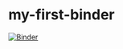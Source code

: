 # my-first-binder
[![Binder](https://mybinder.org/badge_logo.svg)](https://mybinder.org/v2/gh/https%3A%2F%2Fhub.gke2.mybinder.org%2Fuser%2Fharrymich-my-first-binder-9zeovfeb%2Ftree/HEAD/master)

